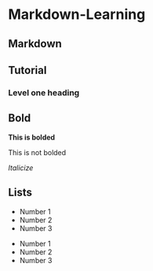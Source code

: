 # Markdown-Learning
## Markdown

## Tutorial
### Level one heading
## Bold
**This is bolded**

This is not bolded

_Italicize_

## Lists
- Number 1
- Number 2
- Number 3

* Number 1
* Number 2
* Number 3
